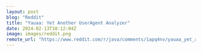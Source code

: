 ```yaml
---
layout: post
blog: "Reddit"
title: "Yauaa: Yet Another UserAgent Analyzer"
date: 2024-02-13T10:12:04Z
image: images/reddit.png
remote_url: "https://www.reddit.com/r/java/comments/1apq4nv/yauaa_yet_another_useragent_analyzer/"
---
```


